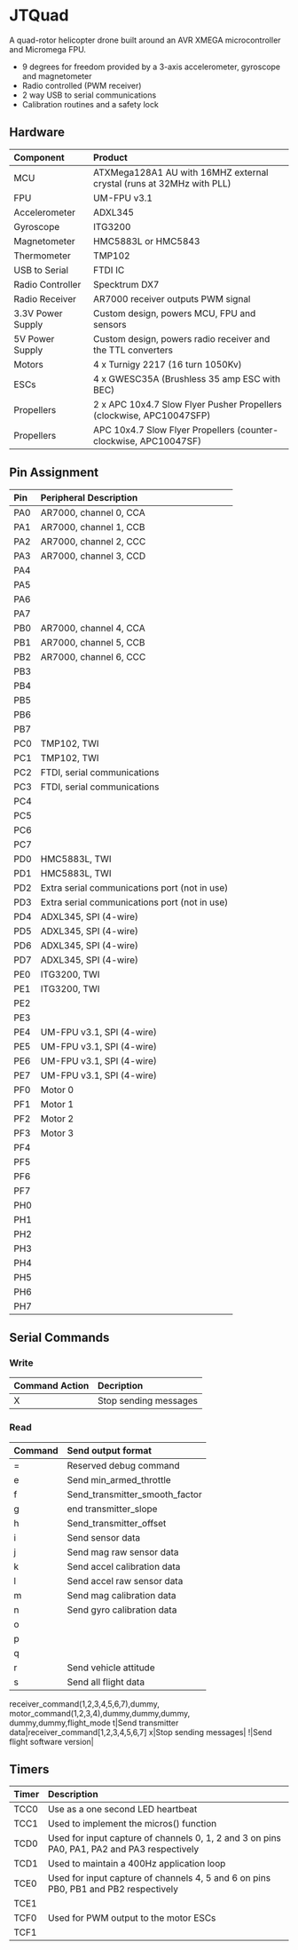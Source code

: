 # JTQuad

A quad-rotor helicopter drone built around an AVR XMEGA microcontroller and Micromega FPU.

* 9 degrees for freedom provided by a 3-axis accelerometer, gyroscope and magnetometer
* Radio controlled (PWM receiver)
* 2 way USB to serial communications
* Calibration routines and a safety lock

## Hardware

|Component             |Product                                              |
|:---------------------|:----------------------------------------------------|
|MCU                   |ATXMega128A1 AU with 16MHZ external crystal (runs at 32MHz with PLL)|
|FPU                   |UM-FPU v3.1|
|Accelerometer         |ADXL345|                             
|Gyroscope             |ITG3200|
|Magnetometer          |HMC5883L or HMC5843|
|Thermometer           |TMP102|
|USB to Serial         |FTDI IC|
|Radio Controller      |Specktrum DX7|
|Radio Receiver        |AR7000 receiver outputs PWM signal|
|3.3V Power Supply     |Custom design, powers MCU, FPU and sensors|
|5V Power Supply       |Custom design, powers radio receiver and the TTL converters|
|Motors                |4 x Turnigy 2217 (16 turn 1050Kv)|
|ESCs                  |4 x GWESC35A (Brushless 35 amp ESC with BEC)|
|Propellers            |2 x APC 10x4.7 Slow Flyer Pusher Propellers (clockwise, APC10047SFP)|
|Propellers            |APC 10x4.7 Slow Flyer Propellers (counter-clockwise, APC10047SF)|

## Pin Assignment

|Pin   |Peripheral Description   |
|:-----|:------------------------|
|PA0|AR7000, channel 0, CCA
|PA1|AR7000, channel 1, CCB
|PA2|AR7000, channel 2,	CCC
|PA3|AR7000, channel 3, CCD
|PA4|
|PA5|
|PA6|
|PA7|
|PB0|AR7000, channel 4, CCA
|PB1|AR7000, channel 5, CCB
|PB2|AR7000, channel 6, CCC
|PB3|
|PB4|
|PB5|
|PB6|
|PB7|
|PC0|TMP102, TWI
|PC1|TMP102, TWI
|PC2|FTDI, serial communications
|PC3|FTDI, serial communications
|PC4|
|PC5|		
|PC6|		
|PC7|
|PD0|HMC5883L, TWI
|PD1|HMC5883L, TWI
|PD2|Extra serial communications port (not in use)
|PD3|Extra serial communications port (not in use)
|PD4|ADXL345, SPI (4-wire)
|PD5|ADXL345, SPI (4-wire)
|PD6|ADXL345, SPI (4-wire)
|PD7|ADXL345, SPI (4-wire)
|PE0|ITG3200, TWI
|PE1|ITG3200, TWI
|PE2|		
|PE3|		
|PE4|UM-FPU v3.1, SPI (4-wire)
|PE5|UM-FPU v3.1, SPI (4-wire)
|PE6|UM-FPU v3.1, SPI (4-wire)
|PE7|UM-FPU v3.1, SPI (4-wire)
|PF0|Motor 0
|PF1|Motor 1
|PF2|Motor 2
|PF3|Motor 3
|PF4|		
|PF5|		
|PF6|		
|PF7|		
|PH0|
|PH1|
|PH2|
|PH3|
|PH4|
|PH5|
|PH6|
|PH7|

## Serial Commands

### Write

|Command	Action|Decription|
|:--------------|:---------|
X|Stop sending messages

### Read

|Command|Send output format|
|:------|:-----------------|
=|Reserved debug command|
e|Send min_armed_throttle|
f|Send_transmitter_smooth_factor|receiver_smooth_factor[1,2,3,4,5,6,7],dummy,dummy,dummy
g|end transmitter_slope|receiver_slope[1,2,3,4,5,6,7]
h|Send_transmitter_offset|receiver_offset[1,2,3,4,5,6,7]
i|Send sensor data|gyro(x,y,z),accel(x,y,z),mag(x,y,z)
j|Send mag raw sensor data|x,y,z	
k|Send accel calibration data|offset(x,y,z),scale(x,y,z)
l|Send accel raw sensor data|x,y,z
m|Send mag calibration data|offset(x,y,z),scale(x,y,z)
n|Send gyro calibration data|offset(x,y,z),scale
o|
p|
q|
r|Send vehicle attitude|kinematics_angle(x,y),heading
s|Send all flight data|motors_armed,attitude(x,y,z),dummy,dummy,
receiver_command(1,2,3,4,5,6,7),dummy,
motor_command(1,2,3,4),dummy,dummy,dummy,
dummy,dummy,flight_mode
t|Send transmitter data|receiver_command[1,2,3,4,5,6,7]
x|Stop sending messages|
!|Send flight software version|

## Timers

|Timer  |Description                        |
|:------|:----------------------------------|
TCC0|Use as a one second LED heartbeat
TCC1|Used to implement the micros() function
TCD0|Used for input capture of channels 0, 1, 2 and 3 on pins PA0, PA1, PA2 and PA3 respectively
TCD1|Used to maintain a 400Hz application loop
TCE0|Used for input capture of channels 4, 5 and 6 on pins PB0, PB1 and PB2 respectively
TCE1|
TCF0|Used for PWM output to the motor ESCs
TCF1|
